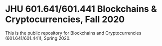 # JHU 601.641/601.441 Blockchains & Cryptocurrencies, Fall 2020

This is the public repository for Blockchains and Cryptocurrencies (601.641/601.441), Spring 2020. 
